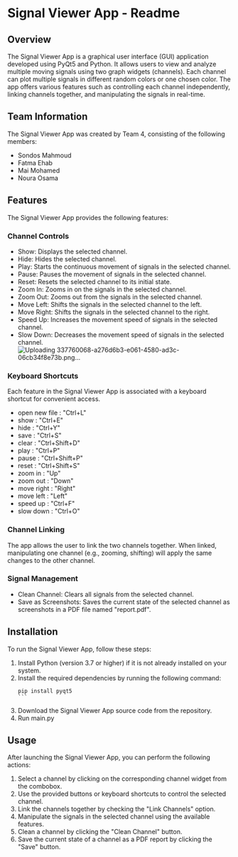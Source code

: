 # Signal Viewer App - Readme

## Overview
The Signal Viewer App is a graphical user interface (GUI) application developed using PyQt5 and Python. It allows users to view and analyze multiple moving signals using two graph widgets (channels). Each channel can plot multiple signals in different random colors or one chosen color. The app offers various features such as controlling each channel independently, linking channels together, and manipulating the signals in real-time.

## Team Information
The Signal Viewer App was created by Team 4, consisting of the following members:
- Sondos Mahmoud
- Fatma Ehab
- Mai Mohamed
- Noura Osama

## Features
The Signal Viewer App provides the following features:

### Channel Controls
- Show: Displays the selected channel.
- Hide: Hides the selected channel.
- Play: Starts the continuous movement of signals in the selected channel.
- Pause: Pauses the movement of signals in the selected channel.
- Reset: Resets the selected channel to its initial state.
- Zoom In: Zooms in on the signals in the selected channel.
- Zoom Out: Zooms out from the signals in the selected channel.
- Move Left: Shifts the signals in the selected channel to the left.
- Move Right: Shifts the signals in the selected channel to the right.
- Speed Up: Increases the movement speed of signals in the selected channel.
- Slow Down: Decreases the movement speed of signals in the selected channel.
![Uploading 337760068-a276d6b3-e061-4580-ad3c-06cb34f8e73b.png…]()


### Keyboard Shortcuts
Each feature in the Signal Viewer App is associated with a keyboard shortcut for convenient access.
- open new file : "Ctrl+L"
- show : "Ctrl+E"
- hide :  "Ctrl+Y"
- save :  "Ctrl+S"
- clear : "Ctrl+Shift+D"
- play : "Ctrl+P"
- pause : "Ctrl+Shift+P"
- reset : "Ctrl+Shift+S"
- zoom in : "Up"
- zoom out : "Down"
- move right : "Right"
- move left : "Left"
- speed up : "Ctrl+F"
- slow down : "Ctrl+O"
### Channel Linking
The app allows the user to link the two channels together. When linked, manipulating one channel (e.g., zooming, shifting) will apply the same changes to the other channel.

### Signal Management
- Clean Channel: Clears all signals from the selected channel.
- Save as Screenshots: Saves the current state of the selected channel as screenshots in a PDF file named "report.pdf".

## Installation
To run the Signal Viewer App, follow these steps:

1. Install Python (version 3.7 or higher) if it is not already installed on your system.
2. Install the required dependencies by running the following command:
   ````shell
   pip install pyqt5
   ```
3. Download the Signal Viewer App source code from the repository.
4. Run main.py

## Usage
After launching the Signal Viewer App, you can perform the following actions:

1. Select a channel by clicking on the corresponding channel widget from the combobox.
2. Use the provided buttons or keyboard shortcuts to control the selected channel.
3. Link the channels together by checking the "Link Channels" option.
4. Manipulate the signals in the selected channel using the available features.
5. Clean a channel by clicking the "Clean Channel" button.
6. Save the current state of a channel as a PDF report by clicking the "Save" button.
